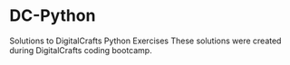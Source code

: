 # DC-Python
Solutions to DigitalCrafts Python Exercises
These solutions were created during DigitalCrafts coding bootcamp.
